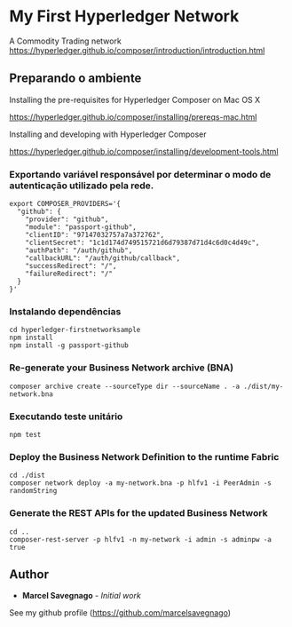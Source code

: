 # My First Hyperledger Network 

A Commodity Trading network
https://hyperledger.github.io/composer/introduction/introduction.html

## Preparando o ambiente

Installing the pre-requisites for Hyperledger Composer on Mac OS X

https://hyperledger.github.io/composer/installing/prereqs-mac.html

Installing and developing with Hyperledger Composer

https://hyperledger.github.io/composer/installing/development-tools.html

### Exportando variável responsável por determinar o modo de autenticação utilizado pela rede.

```
export COMPOSER_PROVIDERS='{
  "github": {
    "provider": "github",
    "module": "passport-github",
    "clientID": "97147032757a7a372762",
    "clientSecret": "1c1d174d749515721d6d79387d71d4c6d0c4d49c",
    "authPath": "/auth/github",
    "callbackURL": "/auth/github/callback",
    "successRedirect": "/",
    "failureRedirect": "/"
  }
}'
```

### Instalando dependências

```
cd hyperledger-firstnetworksample
npm install
npm install -g passport-github
```

### Re-generate your Business Network archive (BNA)

```
composer archive create --sourceType dir --sourceName . -a ./dist/my-network.bna
```

### Executando teste unitário

```
npm test
```

### Deploy the Business Network Definition to the runtime Fabric

```
cd ./dist
composer network deploy -a my-network.bna -p hlfv1 -i PeerAdmin -s randomString
```

### Generate the REST APIs for the updated Business Network

```
cd ..
composer-rest-server -p hlfv1 -n my-network -i admin -s adminpw -a true
```

## Author

* **Marcel Savegnago** - *Initial work*

See my github profile (https://github.com/marcelsavegnago)

